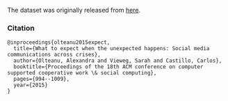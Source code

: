 The dataset was originally released from [here](https://github.com/sajao/CrisisLex/tree/master/data/CrisisLexT26).

### Citation
```
@inproceedings{olteanu2015expect,
  title={What to expect when the unexpected happens: Social media communications across crises},
  author={Olteanu, Alexandra and Vieweg, Sarah and Castillo, Carlos},
  booktitle={Proceedings of the 18th ACM conference on computer supported cooperative work \& social computing},
  pages={994--1009},
  year={2015}
}
```